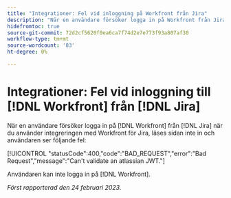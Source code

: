 ```yaml
---
title: "Integrationer: Fel vid inloggning på Workfront från Jira"
description: "När en användare försöker logga in på Workfront från Jira med hjälp av Workfront för Jira-integrering, läses inte sidan in och användaren ser ett fel."
hidefromtoc: true
source-git-commit: 72d2cf5620f0ea6ca7f74d2e7e773f93a807af30
workflow-type: tm+mt
source-wordcount: '83'
ht-degree: 0%

---
```



# Integrationer: Fel vid inloggning till [!DNL Workfront] från [!DNL Jira]

När en användare försöker logga in på [!DNL Workfront] från [!DNL Jira] när du använder integreringen med Workfront för Jira, läses sidan inte in och användaren ser följande fel:

[!UICONTROL "statusCode":400,"code":"BAD_REQUEST","error":"Bad Request","message":"Can't validate an atlassian JWT."]

Användaren kan inte logga in på [!DNL Workfront].

_Först rapporterad den 24 februari 2023._

